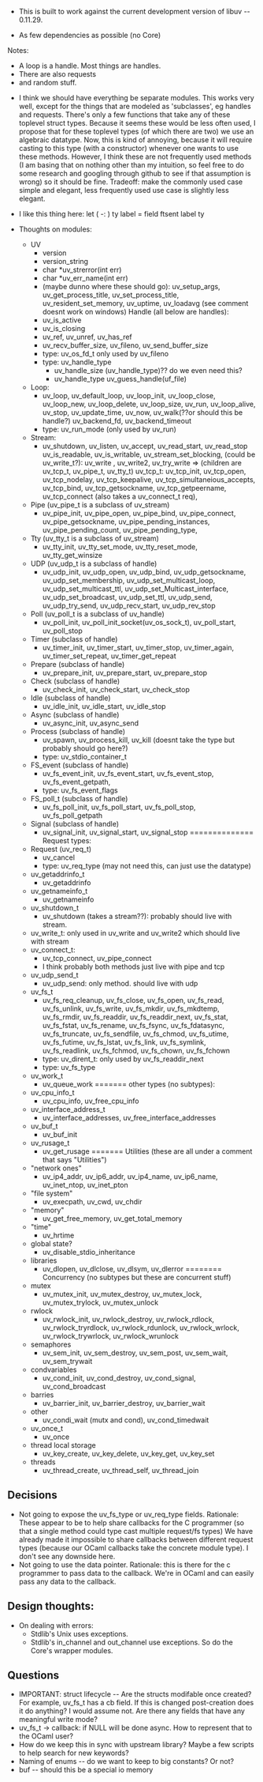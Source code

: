 * This is built to work against the current development version of
  libuv -- 0.11.29.

* As few dependencies as possible (no Core)

Notes:
  - A loop is a handle. Most things are handles.
  - There are also requests
  - and random stuff.
  * I think we should have everything be separate modules. This works
    very well, except for the things that are modeled as 'subclasses', eg
    handles and requests. There's only a few functions that take any of these
    toplevel struct types. Because it seems these would be less often used, I
    propose that for these toplevel types (of which there are two) we use an
    algebraic datatype. Now, this is kind of annoying, because it will require
    casting to this type (with a constructor) whenever one wants to use these methods.
    However, I think these are not frequently used methods (I am basing that on nothing
    other than my intuition, so feel free to do some research and googling through github
    to see if that assumption is wrong) so it should be fine. Tradeoff: make the commonly
    used case simple and elegant, less frequently used use case is slightly less elegant.

* I like this thing here: let ( -: ) ty label = field ftsent label ty

* Thoughts on modules:
  - UV
    - version
    - version_string
    - char *uv_strerror(int err)
    - char *uv_err_name(int err)
    - (maybe dunno where these should go):
      uv_setup_args, uv_get_process_title, uv_set_process_title,
      uv_resident_set_memory, uv_uptime, uv_loadavg (see comment doesnt work on windows)
  Handle (all below are handles):
    - uv_is_active
    - uv_is_closing
    - uv_ref, uv_unref, uv_has_ref
    - uv_recv_buffer_size, uv_fileno, uv_send_buffer_size
    - type: uv_os_fd_t only used by uv_fileno
    - type: uv_handle_type
      - uv_handle_size (uv_handle_type)?? do we even need this?
      - uv_handle_type uv_guess_handle(uf_file)
  - Loop:
    - uv_loop, uv_default_loop, uv_loop_init, uv_loop_close, uv_loop_new,
      uv_loop_delete, uv_loop_size,
      uv_run, uv_loop_alive, uv_stop, uv_update_time, uv_now, uv_walk(??or should this be handle?)
      uv_backend_fd, uv_backend_timeout
    - type: uv_run_mode (only used by uv_run)
  - Stream:
    - uv_shutdown, uv_listen, uv_accept, uv_read_start, uv_read_stop
      uv_is_readable, uv_is_writable, uv_stream_set_blocking,
      (could be uv_write_t?): uv_write , uv_write2, uv_try_write
   => (children are uv_tcp_t, uv_pipe_t, uv_tty_t)
   uv_tcp_t: uv_tcp_init, uv_tcp_open, uv_tcp_nodelay, uv_tcp_keepalive,
     uv_tcp_simultaneious_accepts, uv_tcp_bind, uv_tcp_getsockname, uv_tcp_getpeername,
     uv_tcp_connect (also takes a uv_connect_t req),
  - Pipe (uv_pipe_t is a subclass of uv_stream)
    - uv_pipe_init, uv_pipe_open, uv_pipe_bind, uv_pipe_connect, uv_pipe_getsockname,
      uv_pipe_pending_instances, uv_pipe_pending_count, uv_pipe_pending_type,
  - Tty (uv_tty_t is a subclass of uv_stream)
    - uv_tty_init, uv_tty_set_mode, uv_tty_reset_mode, uv_tty_get_winsize
  - UDP (uv_udp_t is a subclass of handle)
    - uv_udp_init, uv_udp_open, uv_udp_bind, uv_udp_getsockname, uv_udp_set_membership,
      uv_udp_set_multicast_loop, uv_udp_set_multicast_ttl, uv_udp_set_Multicast_interface,
      uv_udp_set_broadcast, uv_udp_set_ttl, uv_udp_send, uv_udp_try_send, uv_udp_recv_start,
      uv_udp_rev_stop
  - Poll (uv_poll_t is a subclass of uv_handle)
    - uv_poll_init, uv_poll_init_socket(uv_os_sock_t), uv_poll_start, uv_poll_stop
  - Timer (subclass of handle)
    - uv_timer_init, uv_timer_start, uv_timer_stop, uv_timer_again, uv_timer_set_repeat,
      uv_timer_get_repeat
  - Prepare (subclass of handle)
    - uv_prepare_init, uv_prepare_start, uv_prepare_stop
  - Check (subclass of handle)
    - uv_check_init, uv_check_start, uv_check_stop
  - Idle (subclass of handle)
    - uv_idle_init, uv_idle_start, uv_idle_stop
  - Async (subclass of handle)
    - uv_async_init, uv_async_send
  - Process (subclass of handle)
    - uv_spawn, uv_process_kill, uv_kill (doesnt take the type but probably should go here?)
    - type: uv_stdio_container_t
  - FS_event (subclass of handle)
    - uv_fs_event_init, uv_fs_event_start, uv_fs_event_stop, uv_fs_event_getpath,
    - type: uv_fs_event_flags
  - FS_poll_t (subclass of handle)
    - uv_fs_poll_init, uv_fs_poll_start, uv_fs_poll_stop, uv_fs_poll_getpath
  - Signal (subclass of handle)
    - uv_signal_init, uv_signal_start, uv_signal_stop
  ==============
  Request types:
  - Request (uv_req_t)
    - uv_cancel
    - type: uv_req_type (may not need this, can just use the datatype)
  - uv_getaddrinfo_t
    - uv_getaddrinfo
  - uv_getnameinfo_t
    - uv_getnameinfo
  - uv_shutdown_t
    - uv_shutdown (takes a stream??): probably should live with stream.
  - uv_write_t: only used in uv_write and uv_write2 which should live with stream
  - uv_connect_t:
    - uv_tcp_connect, uv_pipe_connect
    - I think probably both methods just live with pipe and tcp
  - uv_udp_send_t
    - uv_udp_send: only method. should live with udp
  - uv_fs_t
    - uv_fs_req_cleanup, uv_fs_close, uv_fs_open, uv_fs_read, uv_fs_unlink, uv_fs_write,
      uv_fs_mkdir, uv_fs_mkdtemp, uv_fs_rmdir, uv_fs_readdir, uv_fs_readdir_next,
      uv_fs_stat, uv_fs_fstat, uv_fs_rename, uv_fs_fsync, uv_fs_fdatasync, uv_fs_truncate,
      uv_fs_sendfile, uv_fs_chmod, uv_fs_utime, uv_fs_futime, uv_fs_lstat, uv_fs_link,
      uv_fs_symlink, uv_fs_readlink, uv_fs_fchmod, uv_fs_chown, uv_fs_fchown
    - type: uv_dirent_t: only used by uv_fs_readdir_next
    - type: uv_fs_type
  - uv_work_t
    - uv_queue_work
  =======
  other types (no subtypes):
  - uv_cpu_info_t
    - uv_cpu_info, uv_free_cpu_info
  - uv_interface_address_t
    - uv_interface_addresses, uv_free_interface_addresses
  - uv_buf_t
    - uv_buf_init
  - uv_rusage_t
    - uv_get_rusage
  =======
  Utilities (these are all under a comment that says "Utilities")
  - "network ones"
    - uv_ip4_addr, uv_ip6_addr, uv_ip4_name, uv_ip6_name, uv_inet_ntop, uv_inet_pton
  - "file system"
    - uv_execpath, uv_cwd, uv_chdir
  - "memory"
    - uv_get_free_memory, uv_get_total_memory
  - "time"
    - uv_hrtime
  - global state?
    - uv_disable_stdio_inheritance
  - libraries
    - uv_dlopen, uv_dlclose, uv_dlsym, uv_dlerror
  ========
  Concurrency (no subtypes but these are concurrent stuff)
  - mutex
    - uv_mutex_init, uv_mutex_destroy, uv_mutex_lock,
      uv_mutex_trylock, uv_mutex_unlock
  - rwlock
    - uv_rwlock_init, uv_rwlock_destroy, uv_rwlock_rdlock,
      uv_rwlock_tryrdlock, uv_rwlock_rdunlock, uv_rwlock_wrlock,
      uv_rwlock_trywrlock, uv_rwlock_wrunlock
  - semaphores
    - uv_sem_init, uv_sem_destroy, uv_sem_post, uv_sem_wait, uv_sem_trywait
  - condvariables
    - uv_cond_init, uv_cond_destroy, uv_cond_signal, uv_cond_broadcast
  - barries
    - uv_barrier_init, uv_barrier_destroy, uv_barrier_wait
  - other
    - uv_condi_wait (mutx and cond), uv_cond_timedwait
  - uv_once_t
    - uv_once
  - thread local storage
    - uv_key_create, uv_key_delete, uv_key_get, uv_key_set
  - threads
    - uv_thread_create, uv_thread_self, uv_thread_join

Decisions
---------
* Not going to expose the uv_fs_type or uv_req_type fields.
  Rationale: These appear to be to help share callbacks for the C
  programmer (so that a single method could type cast multiple request/fs types)
  We have already made it impossible to share callbacks between different
  request types (because our OCaml callbacks take the concrete module type).
  I don't see any downside here.
* Not going to use the data pointer.
  Rationale: this is there for the c programmer to pass data to the callback.
  We're in OCaml and can easily pass any data to the callback.


Design thoughts:
----------------
* On dealing with errors:
  - Stdlib's Unix uses exceptions.
  - Stdlib's in_channel and out_channel use exceptions.
    So do the Core's wrapper modules.

Questions
---------
* IMPORTANT: struct lifecycle --
  Are the structs modifable once created? For example, uv_fs_t
  has a cb field. If this is changed post-creation does it do
  anything? I would assume not. Are there any fields that have
  any meaningful write mode?
* uv_fs_t -> callback: if NULL will be done async. How to represent that
  to the OCaml user?
* How do we keep this in sync with upstream library? Maybe a few
  scripts to help search for new keywords?
* Naming of enums -- do we want to keep to big constants? Or not?
* buf -- should this be a special io memory